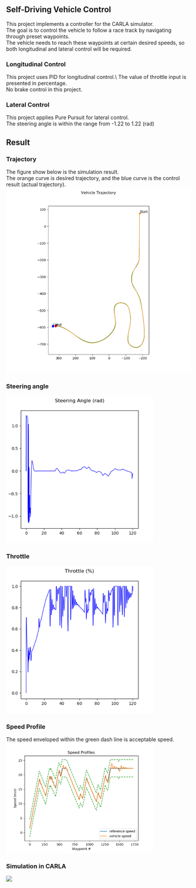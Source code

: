 ## Self-Driving Vehicle Control
This project implements a controller for the CARLA simulator.\
The goal is to control the vehicle to follow a race track by navigating through preset waypoints.\
The vehicle needs to reach these waypoints at certain desired speeds, so both longitudinal and lateral control will be required.


### Longitudinal Control
This project uses PID for longitudinal control.\ 
The value of throttle input is presented in percentage.\
No brake control in this project.

### Lateral Control
This project applies Pure Pursuit for lateral control.\
The steering angle is within the range from -1.22 to 1.22 (rad)

## Result

### Trajectory
The figure show below is the simulation result.\
The orange curve is desired trajectory, and the blue curve is the control result (actual trajectory).\
<img src="https://github.com/jhchang903/SelfDrivingCar/blob/master/C1_Final_Vehicle_Control/controller_output/trajectory.png" width="700" >

### Steering angle
<img src="https://github.com/jhchang903/SelfDrivingCar/blob/master/C1_Final_Vehicle_Control/controller_output/steer_output2.png" width="400">

### Throttle
<img src="https://github.com/jhchang903/SelfDrivingCar/blob/master/C1_Final_Vehicle_Control/controller_output/throttle_output2.png" width="400">

### Speed Profile
The speed enveloped within the green dash line is acceptable speed.\
<img src="https://github.com/jhchang903/SelfDrivingCar/blob/master/C1_Final_Vehicle_Control/controller_output/Speed%20profile.png" width="400">

### Simulation in CARLA
<img src="https://github.com/jhchang903/SelfDrivingCar/blob/master/C1_Final_Vehicle_Control/SimResultGIF.gif" width="400">
